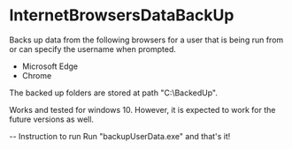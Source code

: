 # InternetBrowsersDataBackUp
Backs up data from the following browsers for a user that is being run from or can specify the username when prompted.
- Microsoft Edge
- Chrome

The backed up folders are stored at path "C:\BackedUp".

Works and tested for windows 10. However, it is expected to work for the future versions as well.

-- Instruction to run
Run "backupUserData.exe" and that's it!